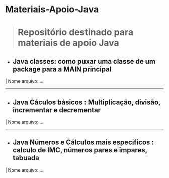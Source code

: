 # Materiais-Apoio-Java

> <h1>Repositório destinado para materiais de apoio Java </h1>

- <h2>Java classes: como puxar uma classe de um package para a MAIN principal</h2>
| Nome arquivo: ...

------------------------
- <h2>Java Cáculos básicos : Multiplicação, divisão, incrementar e decrementar </h2>
| Nome arquivo: ...

------------------------
- <h2>Java Números e Cálculos mais especificos : calculo de IMC, números pares e impares, tabuada </h2>
| Nome arquivo: ...


